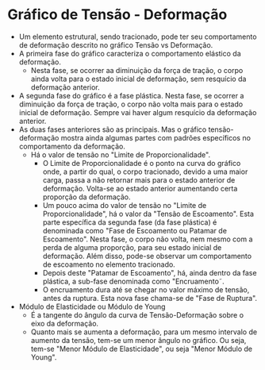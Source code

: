# Gráfico de Tensão - Deformação
- Um elemento estrutural, sendo tracionado, pode ter seu comportamento de deformação descrito no gráfico Tensão vs Deformação.  
- A primeira fase do gráfico caracteriza o comportamento elástico da deformação.
    - Nesta fase, se ocorrer aa diminuição da força de tração, o corpo ainda volta para o estado inicial de deformação, sem resquício da deformação anterior.
- A segunda fase do gráfico é a fase plástica. Nesta fase, se ocorrer a diminuição da força de tração, o corpo não volta mais para o estado inicial de deformação. Sempre vai haver algum resquício da deformação anterior.
- As duas fases anteriores são as principais. Mas o gráfico tensão-deformação mostra ainda algumas partes com padrões específicos no comportamento da deformação.
    - Há o valor de tensão no "Limite de Proporcionalidade".
        - O Limite de Proporcionalidade é o ponto na curva do gráfico onde, a partir do qual, o corpo tracionado, devido a uma maior carga, passa a não retornar mais para o estado anterior de deformação. Volta-se ao estado anterior aumentando certa proporção da deformação.
        - Um pouco acima do valor de tensão no "Limite de Proporcionalidade", há o valor da "Tensão de Escoamento". Esta parte específica da segunda fase (da fase plástica) é denominada como "Fase de Escoamento ou Patamar de Escoamento". Nesta fase, o corpo não volta, nem mesmo com a perda de alguma proporção, para seu estado inicial de deformação. Além disso, pode-se observar um comportamento de escoamento no elemento tracionado.
        - Depois deste "Patamar de Escoamento", há, ainda dentro da fase plástica, a sub-fase denominada como "Encruamento˜.
        - O encruamento dura até se chegar no valor máximo de tensão, antes da ruptura. Esta nova fase chama-se de "Fase de Ruptura". 
- Módulo de Elasticidade ou Módulo de Young
    - É a tangente do ângulo da curva de Tensão-Deformação sobre o eixo da deformação.
    - Quanto mais se aumenta a deformação, para um mesmo intervalo de aumento da tensão, tem-se um menor ângulo no gráfico. Ou seja, tem-se "Menor Módulo de Elasticidade", ou seja "Menor Módulo de Young".

